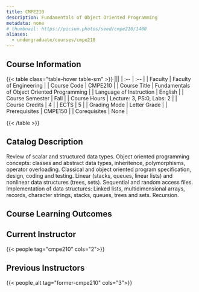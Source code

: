 ```yaml
---
title: CMPE210
description: Fundamentals of Object Oriented Programming
metadata: none
# thumbnail: https://picsum.photos/seed/cmpe210/1400
aliases:
  - undergraduate/courses/cmpe210
---
```


## Course Information

<!-- prettier-ignore-start -->
{{< table class="table-hover table-sm" >}}
|||
| :-- | :-- |
| Faculty | Faculty of Engineering |
| Course Code | CMPE210 |
| Course Title | Fundamentals of Object Oriented Programming |
| Language of Instruction | English |
| Course Semester | Fall |
| Course Hours | Lecture: 3, PS:0, Labs: 2 |
| Course Credits | 4 |
| ECTS | 5 |
| Grading Mode | Letter Grade |
| Prerequisites | CMPE150 |
| Corequisites | None |

{{< /table >}}
<!-- prettier-ignore-end -->

## Catalog Description

Review of scalar and structured data types. Object oriented programming concepts: classes and abstract data types, inheritence, polymorphisms, operator overloading. Classical and object oriented program specification, design, coding and testing. Linear (stacks, queues, linear lists) and nonlinear data structures (trees, sets). Sequential and random access files. Implementation of data structures: Linked lists, multidimensional arrays, records, character strings, stacks, queues, trees and sets. Recursion.

## Course Learning Outcomes

## Current Instructor

{{< people tag="cmpe210" cols="2">}}

## Previous Instructors

{{< people_alt tag="former-cmpe210" cols="3">}}
